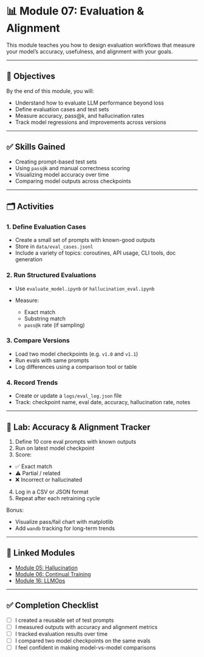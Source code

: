 # 📊 Module 07: Evaluation & Alignment

This module teaches you how to design evaluation workflows that measure your model’s accuracy, usefulness, and alignment with your goals.

---

## 🎯 Objectives

By the end of this module, you will:

* Understand how to evaluate LLM performance beyond loss
* Define evaluation cases and test sets
* Measure accuracy, pass\@k, and hallucination rates
* Track model regressions and improvements across versions

---

## ✅ Skills Gained

* Creating prompt-based test sets
* Using `pass@k` and manual correctness scoring
* Visualizing model accuracy over time
* Comparing model outputs across checkpoints

---

## 🗂️ Activities

### 1. Define Evaluation Cases

* Create a small set of prompts with known-good outputs
* Store in `data/eval_cases.jsonl`
* Include a variety of topics: coroutines, API usage, CLI tools, doc generation

### 2. Run Structured Evaluations

* Use `evaluate_model.ipynb` or `hallucination_eval.ipynb`
* Measure:

  * Exact match
  * Substring match
  * `pass@k` rate (if sampling)

### 3. Compare Versions

* Load two model checkpoints (e.g. `v1.0` and `v1.1`)
* Run evals with same prompts
* Log differences using a comparison tool or table

### 4. Record Trends

* Create or update a `logs/eval_log.json` file
* Track: checkpoint name, eval date, accuracy, hallucination rate, notes

---

## 🧪 Lab: Accuracy & Alignment Tracker

1. Define 10 core eval prompts with known outputs
2. Run on latest model checkpoint
3. Score:

* ✅ Exact match
* ⚠️ Partial / related
* ❌ Incorrect or hallucinated

4. Log in a CSV or JSON format
5. Repeat after each retraining cycle

Bonus:

* Visualize pass/fail chart with matplotlib
* Add `wandb` tracking for long-term trends

---

## 🔗 Linked Modules

* [Module 05: Hallucination](../05_hallucination_control/README.md)
* [Module 06: Continual Training](../06_Continual_Training_&_Iterative_Improvement/README.md)
* [Module 16: LLMOps](../18_LLMOps_&_Model_Lifecycle_Management/README.md)

---

## ✅ Completion Checklist

* [ ] I created a reusable set of test prompts
* [ ] I measured outputs with accuracy and alignment metrics
* [ ] I tracked evaluation results over time
* [ ] I compared two model checkpoints on the same evals
* [ ] I feel confident in making model-vs-model comparisons

